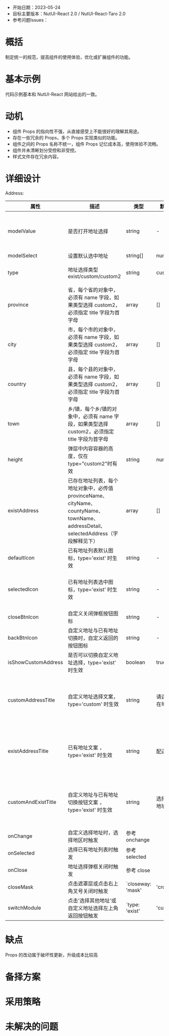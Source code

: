 - 开始日期：2023-05-24
- 目标主要版本：NutUI-React 2.0 / NutUI-React-Taro 2.0
- 参考问题Issues：

# 概括

制定统一的规范，提高组件的使用体验，优化或扩展组件的功能。


# 基本示例

代码示例基本和 NutUI-React 网站给出的一致。


# 动机

- 组件 Props 的指向性不强，从直接感受上不能很好的理解其用途。
- 存在一些冗余的 Props，多个 Props 实现类似的功能。
- 组件之间的 Props 名称不统一，组件 Props 记忆成本高，使用体验不流畅。
- 组件并未清晰划分受控和非受控。
- 样式文件存在冗余内容。


# 详细设计


Address:

| 属性 | 描述 | 类型 | 默认值 | 改动点 |
| --- | --- | --- | --- | --- |
| modelValue | 是否打开地址选择 | string | - | 改为 visible，备注：考虑每个地址项的禁用 |
| modelSelect | 设置默认选中地址 | string[] | number[] | [] | 改为 defaultValue |
| type | 地址选择类型 exist/custom/custom2 | string | custom | 是否有必要提供这么多？ |
| province | 省，每个省的对象中，必须有 name 字段，如果类型选择 custom2，必须指定 title 字段为首字母 | array | [] |  |
| city | 市，每个市的对象中，必须有 name 字段，如果类型选择 custom2，必须指定 title 字段为首字母 | array | [] |  |
| country | 县，每个县的对象中，必须有 name 字段，如果类型选择 custom2，必须指定 title 字段为首字母 | array | [] |  |
| town | 乡/镇，每个乡/镇的对象中，必须有 name 字段，如果类型选择 custom2，必须指定 title 字段为首字母 | array | [] |  |
| height | 弹层中内容容器的高度，仅在type="custom2"时有效 | string | number | 200px | 删掉改成 css 变量 |
| existAddress | 已存在地址列表，每个地址对象中，必传值provinceName、cityName、countyName、townName、addressDetail、selectedAddress（字段解释见下） | array | [] | 改为existList |
| defaultIcon | 已有地址列表默认图标，type='exist' 时生效 | string | - |  |
| selectedIcon | 已有地址列表选中图标，type='exist' 时生效 | string | - | 改为 selectIcon，看下 类型是不是 reactNode |
| closeBtnIcon | 自定义关闭弹框按钮图标 | string | - | 改为 closeIcon |
| backBtnIcon | 自定义地址与已有地址切换时，自定义返回的按钮图标 | string | - | 改为 backIcon |
| isShowCustomAddress | 是否可以切换自定义地址选择，type='exist' 时生效 | boolean | true | custom |
| customAddressTitle | 自定义地址选择文案，type='custom' 时生效 | string | 请选择所在地区 | custom， 合并成一个对象，名字是 title，类型：{custom:'', exist:'', other:''} |
| existAddressTitle | 已有地址文案 ，type='exist' 时生效 | string | 配送至 | 改为 exist,合并成一个对象，名字是 title，类型：{custom:'', exist:'', other:''} |
| customAndExistTitle | 自定义地址与已有地址切换按钮文案 ，type='exist' 时生效 | string | 选择其他地址 | 合并成一个对象，名字是 title，类型：{custom:'', exist:'', other:''} |
| onChange | 自定义选择地址时，选择地区时触发 | 参考 onchange |  |  |
| onSelected | 选择已有地址列表时触发 | 参考 selected |  | onSelect |
| onClose | 地址选择弹框关闭时触发 | 参考 close |  |  |
| closeMask | 点击遮罩层或点击右上角叉号关闭时触发 | `closeway: 'mask' | 'cross'` |  | 改为 onCancel, 加一个 onOverlayClick |
| switchModule | 点击'选择其他地址'或自定义地址选择左上角返回按钮触发 | `type: 'exist' | 'custom' | 'custom2'` |  | 改为 onSwitch |


# 缺点

Props 的改动属于破坏性更新，升级成本比较高

# 备择方案


# 采用策略


# 未解决的问题

